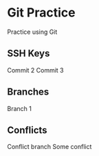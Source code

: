 # Git Practice

Practice using Git

## SSH Keys

Commit 2
Commit 3

## Branches

Branch 1

## Conflicts

Conflict branch
Some conflict


